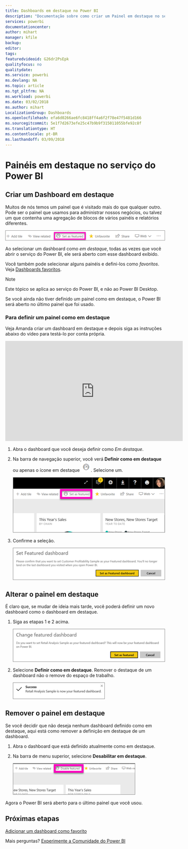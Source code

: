 ```yaml
---
title: Dashboards em destaque no Power BI
description: "Documentação sobre como criar um Painel em destaque no serviço do Power BI"
services: powerbi
documentationcenter: 
author: mihart
manager: kfile
backup: 
editor: 
tags: 
featuredvideoid: G26dr2PsEpk
qualityfocus: no
qualitydate: 
ms.service: powerbi
ms.devlang: NA
ms.topic: article
ms.tgt_pltfrm: NA
ms.workload: powerbi
ms.date: 03/02/2018
ms.author: mihart
LocalizationGroup: Dashboards
ms.openlocfilehash: efa6d0266ae6fc8418ff4a6f2f78e47f5481d166
ms.sourcegitcommit: 5e1f7d2673efe25c47b9b9f315011055bfe92c8f
ms.translationtype: HT
ms.contentlocale: pt-BR
ms.lasthandoff: 03/09/2018
---
```

# <a name="featured-dashboards-in-power-bi-service"></a>Painéis em destaque no serviço do Power BI
## <a name="create-a-featured-dashboard"></a>Criar um Dashboard em destaque
Muitos de nós temos um painel que é visitado mais do que qualquer outro.  Pode ser o painel que usamos para administrar nossos negócios, ou talvez um que contenha uma agregação de blocos de vários painéis e relatórios diferentes.

![ícone definir como em destaque](media/service-dashboard-featured/power-bi-feature-nav.png)

Ao selecionar um dashboard como *em destaque*, todas as vezes que você abrir o serviço do Power BI, ele será aberto com esse dashboard exibido.  

Você também pode selecionar alguns painéis e defini-los como *favoritos*. Veja [Dashboards favoritos](service-dashboard-favorite.md).

> [!NOTE] 
>Este tópico se aplica ao serviço do Power BI, e não ao Power BI Desktop.

Se você ainda não tiver definido um painel como em destaque, o Power BI será aberto no último painel que foi usado.  

### <a name="to-set-a-dashboard-as-featured"></a>Para definir um painel como **em destaque**
Veja Amanda criar um dashboard em destaque e depois siga as instruções abaixo do vídeo para testá-lo por conta própria.

<iframe width="560" height="315" src="https://www.youtube.com/embed/G26dr2PsEpk" frameborder="0" allowfullscreen></iframe>



1. Abra o dashboard que você deseja definir como *Em destaque*. 
2. Na barra de navegação superior, você verá **Definir como em destaque** ou apenas o ícone em destaque ![ícone em destaque](media/service-dashboard-featured/power-bi-featured-icon.png). Selecione um.
   
    ![Ícone Definir como em destaque](media/service-dashboard-featured/power-bi-set-as-featured.png)
3. Confirme a seleção.
   
    ![definir dashboard em destaque](media/service-dashboard-featured/power-bi-create-featured.png)

## <a name="change-the-featured-dashboard"></a>Alterar o painel em destaque
É claro que, se mudar de ideia mais tarde, você poderá definir um novo dashboard como o dashboard em destaque.

1. Siga as etapas 1 e 2 acima.
   
    ![Janela Alterar dashboard em destaque](media/service-dashboard-featured/power-bi-change-feature.png)
2. Selecione **Definir como em destaque**. Remover o destaque de um dashboard não o remove do espaço de trabalho.  
   
    ![mensagem de êxito](media/service-dashboard-featured/power-bi-success.png)

## <a name="remove-the-featured-dashboard"></a>Remover o painel em destaque
Se você decidir que não deseja nenhum dashboard definido como em destaque, aqui está como remover a definição em destaque de um dashboard.

1. Abra o dashboard que está definido atualmente como em destaque.
2. Na barra de menu superior, selecione **Desabilitar em destaque**.
   
    ![excluir em destaque](media/service-dashboard-featured/power-bi-unfeature.png)

Agora o Power BI será aberto para o último painel que você usou.  

## <a name="next-steps"></a>Próximas etapas
[Adicionar um dashboard como favorito](service-dashboard-favorite.md)

Mais perguntas? [Experimente a Comunidade do Power BI](http://community.powerbi.com/)


